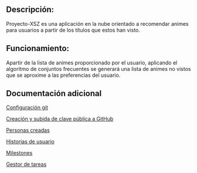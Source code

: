 ## Descripción:
Proyecto-XSZ es una aplicación en la nube orientado a recomendar animes para usuarios a partir de los títulos que estos han visto.

## Funcionamiento:
Apartir de la lista de animes proporcionado por el usuario, aplicando el algoritmo de conjuntos frecuentes se generará una lista de animes no vistos que se aproxime a las preferencias del usuario.

## Documentación adicional
[Configuración git](docs/screenshots/config%20git.png)

[Creación y subida de clave pública a GitHub](docs/screenshots/claveSSH.png)

[Personas creadas](docs/documentations/personas.md)

[Historias de usuario](docs/documentations/user-stories.md)

[Milestones](docs/documentations/milestone.md)

[Gestor de tareas](docs/documentations/gestor-de-tareas.md)